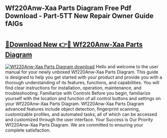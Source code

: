 ## Wf220Anw-Xaa Parts Diagram Free Pdf Download - Part-5TT New Repair Owner Guide fAlGs

# <h2><a href="http://dfubka.blite.top/?on=Wf220Anw-Xaa+Parts+Diagram">🔗Download New 👉🔴 Wf220Anw-Xaa Parts Diagram</a></h2>

[![Wf220Anw-Xaa Parts Diagram download](https://i.imgur.com/lujVjoI.png)](http://dfubka.blite.top/?on=Wf220Anw-Xaa+Parts+Diagram)
Hello and welcome to the user manual for your newly unboxed Wf220Anw-Xaa Parts Diagram. This guide is designed to help you get started with your product and provide you with a thorough understanding of its features, functions, and capabilities. You will find clear instructions for installation, operation, maintenance, and troubleshooting. Familiarize with Controls Before you begin, familiarize yourself with the location and function of all control buttons and settings on your Wf220Anw-Xaa Parts Diagram. Wf220Anw-Xaa Parts Diagram advanced features include object detection, fingerprint scanning, customizable profiles, and automated tasks, all of which can be accessed and customized through the user interface. Your Success is Our Priority Wf220Anw-Xaa Parts Diagram. We are committed to ensuring your complete satisfaction.
